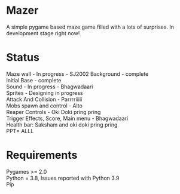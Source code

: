 # Mazer

A simple pygame based maze game filled with a lots of surprises. In development stage right now!

# Status

Maze wall - In progress - SJ2002
Background - complete  
Initial Base - complete  
Sound - In progress - Bhagwadaari  
Sprites - Designing in progress  
Attack And Collision - Parrrriiiii  
Mobs spawn and control - Alto  
Reaper Controls - Oki Doki pring pring  
Trigger Effects, Score, Main menu -  Bhagwadaari  
Health bar: Saksham and oki doki pring pring  
PPT= ALLL

# Requirements

Pygames >= 2.0  
Python = 3.8, Issues reported with Python 3.9  
Pip  
